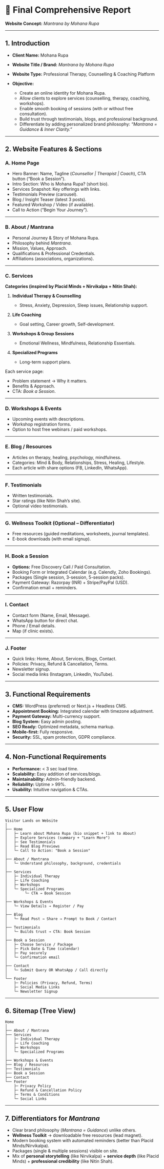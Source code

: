 # 📑 Final Comprehensive Report

**Website Concept:** *Mantrana by Mohana Rupa*

---

## 1. Introduction

* **Client Name:** Mohana Rupa
* **Website Title / Brand:** *Mantrana by Mohana Rupa*
* **Website Type:** Professional Therapy, Counselling & Coaching Platform
* **Objective:**

  * Create an online identity for Mohana Rupa.
  * Allow clients to explore services (counselling, therapy, coaching, workshops).
  * Enable smooth booking of sessions (with or without free consultation).
  * Build trust through testimonials, blogs, and professional background.
  * Differentiate by adding personalized brand philosophy: *“Mantrana = Guidance & Inner Clarity.”*

---

## 2. Website Features & Sections

### A. **Home Page**

* Hero Banner: Name, Tagline (*Counsellor | Therapist | Coach*), CTA button (“Book a Session”).
* Intro Section: Who is Mohana Rupa? (short bio).
* Services Snapshot: Key offerings with links.
* Testimonials Preview (carousel).
* Blog / Insight Teaser (latest 3 posts).
* Featured Workshop / Video (if available).
* Call to Action (“Begin Your Journey”).

---

### B. **About / Mantrana**

* Personal Journey & Story of Mohana Rupa.
* Philosophy behind *Mantrana*.
* Mission, Values, Approach.
* Qualifications & Professional Credentials.
* Affiliations (associations, organizations).

---

### C. **Services**

**Categories (inspired by Placid Minds + Nirvikalpa + Nitin Shah):**

1. **Individual Therapy & Counselling**

   * Stress, Anxiety, Depression, Sleep issues, Relationship support.
2. **Life Coaching**

   * Goal setting, Career growth, Self-development.
3. **Workshops & Group Sessions**

   * Emotional Wellness, Mindfulness, Relationship Essentials.
4. **Specialized Programs**

   * Long-term support plans.

Each service page:

* Problem statement → Why it matters.
* Benefits & Approach.
* CTA: *Book a Session*.

---

### D. **Workshops & Events**

* Upcoming events with descriptions.
* Workshop registration forms.
* Option to host free webinars / paid workshops.

---

### E. **Blog / Resources**

* Articles on therapy, healing, psychology, mindfulness.
* Categories: Mind & Body, Relationships, Stress, Healing, Lifestyle.
* Each article with share options (FB, LinkedIn, WhatsApp).

---

### F. **Testimonials**

* Written testimonials.
* Star ratings (like Nitin Shah’s site).
* Optional video testimonials.

---

### G. **Wellness Toolkit (Optional – Differentiator)**

* Free resources (guided meditations, worksheets, journal templates).
* E-book downloads (with email signup).

---

### H. **Book a Session**

* **Options:** Free Discovery Call / Paid Consultation.
* Booking Form or Integrated Calendar (e.g. Calendly, Zoho Bookings).
* Packages (Single session, 3-session, 5-session packs).
* Payment Gateway: Razorpay (INR) + Stripe/PayPal (USD).
* Confirmation email + reminders.

---

### I. **Contact**

* Contact form (Name, Email, Message).
* WhatsApp button for direct chat.
* Phone / Email details.
* Map (if clinic exists).

---

### J. **Footer**

* Quick links: Home, About, Services, Blogs, Contact.
* Policies: Privacy, Refund & Cancellation, Terms.
* Newsletter signup.
* Social media links (Instagram, LinkedIn, YouTube).

---

## 3. Functional Requirements

* **CMS:** WordPress (preferred) or Next.js + Headless CMS.
* **Appointment Booking:** Integrated calendar with timezone adjustment.
* **Payment Gateway:** Multi-currency support.
* **Blog System:** Easy admin posting.
* **SEO Ready:** Optimized metadata, schema markup.
* **Mobile-first:** Fully responsive.
* **Security:** SSL, spam protection, GDPR compliance.

---

## 4. Non-Functional Requirements

* **Performance:** < 3 sec load time.
* **Scalability:** Easy addition of services/blogs.
* **Maintainability:** Admin-friendly backend.
* **Reliability:** Uptime > 99%.
* **Usability:** Intuitive navigation & CTAs.

---

## 5. User Flow

```
Visitor Lands on Website
│
├── Home
│   ├─ Learn about Mohana Rupa (bio snippet + link to About)
│   ├─ Explore Services (summary + "Learn More")
│   ├─ See Testimonials
│   ├─ Read Blog Previews
│   └─ Call to Action: "Book a Session"
│
├── About / Mantrana
│   └─ Understand philosophy, background, credentials
│
├── Services
│   ├─ Individual Therapy
│   ├─ Life Coaching
│   ├─ Workshops
│   └─ Specialized Programs
│        └─ CTA → Book Session
│
├── Workshops & Events
│   └─ View Details → Register / Pay
│
├── Blog
│   └─ Read Post → Share → Prompt to Book / Contact
│
├── Testimonials
│   └─ Builds trust → CTA: Book Session
│
├── Book a Session
│   ├─ Choose Service / Package
│   ├─ Pick Date & Time (calendar)
│   ├─ Pay securely
│   └─ Confirmation email
│
├── Contact
│   └─ Submit Query OR WhatsApp / Call directly
│
└── Footer
    ├─ Policies (Privacy, Refund, Terms)
    ├─ Social Media Links
    └─ Newsletter Signup
```

---

## 6. Sitemap (Tree View)

```
Home
│
├── About / Mantrana
├── Services
│   ├─ Individual Therapy
│   ├─ Life Coaching
│   ├─ Workshops
│   └─ Specialized Programs
│
├── Workshops & Events
├── Blog / Resources
├── Testimonials
├── Book a Session
├── Contact
└── Footer
    ├─ Privacy Policy
    ├─ Refund & Cancellation Policy
    ├─ Terms & Conditions
    └─ Social Links
```

---

## 7. Differentiators for *Mantrana*

* Clear brand philosophy (*Mantrana = Guidance*) unlike others.
* **Wellness Toolkit** → downloadable free resources (lead magnet).
* Modern booking system with automated reminders (better than Placid Minds/Nirvikalpa).
* Packages (single & multiple sessions) visible on site.
* Mix of **personal storytelling** (like Nirvikalpa) + **service depth** (like Placid Minds) + **professional credibility** (like Nitin Shah).
